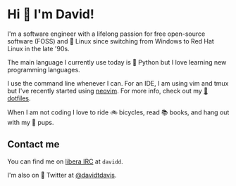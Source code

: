 # Hi 👋 I'm David!

I'm a software engineer with a lifelong passion for free open-source software (FOSS) and 🐧 Linux
since switching from Windows to Red Hat Linux in the late '90s.

The main language I currently use today is 🐍 Python but I love learning new programming languages.

I use the command line whenever I can. For an IDE, I am using vim and tmux but I've recently started
using [neovim](https://neovim.io/). For more info, check out my
[📁dotfiles](https://github.com/daviddavis/dotfiles).

When I am not coding I love to ride 🚲 bicycles, read 📚 books, and hang out with my 🐶 pups.

## Contact me

You can find me on [libera IRC](https://libera.chat/) at `davidd`.

I'm also on 🐤 Twitter at [@davidtdavis](https://twitter.com/davidtdavis).
